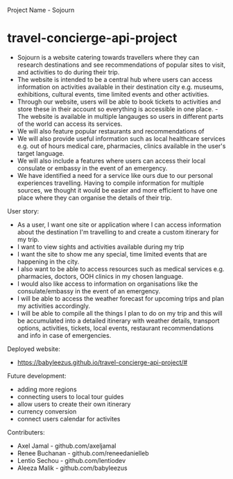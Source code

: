 Project Name - Sojourn

# travel-concierge-api-project
- Sojourn is a website catering towards travellers where they can research destinations and see recommendations of popular sites to visit, and activities to do during their trip.
- The website is intended to be a central hub where users can access information on activities available in their destination city e.g. museums, exhibitions, cultural events, time limited events and other activities. 
- Through our website, users will be able to book tickets to activities and store these in their account so everything is accessible in one place. 
-The website is available in multiple langauges so users in different parts of the world can access its services.
- We will also feature popular restaurants and recommendations of 
- We will also provide useful information such as local healthcare services e.g. out of hours medical care, pharmacies, clinics available in the user's target language. 
- We will also include a features where users can access their local consulate or embassy in the event of an emergency. 
- We have identified a need for a service like ours due to our personal experiences travelling. Having to compile information for multiple sources, we thought it would be easier and more efficient to have one place where they can organise the details of their trip.

User story: 
 - As a user, I want one site or application where I can access information about the destination I'm travelling to and create a custom itinerary for my trip. 
 - I want to view sights and activities available during my trip 
 - I want the site to show me any special, time limited events that are happening in the city.
 - I also want to be able to access resources such as medical services e.g. pharmacies, doctors, OOH clinics in my chosen language. 
 - I would also like access to information on organisations like the consulate/embassy in the event of an emergency.
 - I will be able to access the weather forecast for upcoming trips and plan my activities accordingly.
 - I will be able to compile all the things I plan to do on my trip and this will be accumulated into a detailed itinerary with weather details, transport options, activities, tickets, local events, restaurant recommendations and info in case of emergencies.

Deployed website:
- https://babyleezus.github.io/travel-concierge-api-project/#
 
Future development:
- adding more regions 
- connecting users to local tour guides 
- allow users to create their own itinerary 
- currency conversion 
- connect users calendar for activites  
  
Contributers: 
- Axel Jamal - github.com/axeljamal
- Renee Buchanan - github.com/reneedanielleb
- Lentio Sechou - github.com/lentiodev
- Aleeza Malik - github.com/babyleezus
